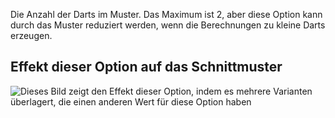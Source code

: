 Die Anzahl der Darts im Muster. Das Maximum ist 2, aber diese Option kann durch das Muster reduziert werden, wenn die Berechnungen zu kleine Darts erzeugen.

## Effekt dieser Option auf das Schnittmuster

![Dieses Bild zeigt den Effekt dieser Option, indem es mehrere Varianten überlagert, die einen anderen Wert für diese Option haben](penelope_nrofdarts_sample.svg "Effekt dieser Option auf das Schnittmuster")
